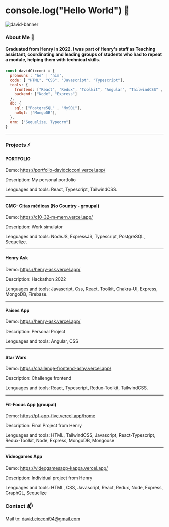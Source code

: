 # console.log("Hello World") 👋

![david-banner](https://user-images.githubusercontent.com/57296669/195165746-db26fcb1-9b4d-4945-8ecd-4b86d0b3536b.png)
 
### About Me 📝

#### Graduated from **Henry** in 2022. I was part of Henry's staff as Teaching assistant, coordinating and leading groups of students who had to repeat a module, helping them with technical skills.

```js
const davidCicconi = {
  pronouns : "he" | "him",
  code: [ "HTML", "CSS", "Javascript", "Typescript"],
  tools: { 
    frontend: ["React", "Redux", "Toolkit", "Angular", "TailwindCSS" , "Chakra-UI"], 
    backend: ["Node", "Express"]
  },
  db: {
    sql: ["PostgreSQL" , "MySQL"],
    noSql: ["MongoDB"],
  },
  orm: ["Sequelize, Typeorm"]
}
```

*********************************************************************

### Projects ⚡

#### PORTFOLIO

Demo: https://portfolio-davidcicconi.vercel.app/

Description: My personal portfolio

Lenguages and tools: React, Typescript, TailwindCSS.

*********************************************************************


#### CMC- Citas médicas (No Country - groupal)

Demo: https://c10-32-m-mern.vercel.app/

Description: Work simulator

Lenguages and tools: NodeJS, ExpressJS, Typescript, PostgreSQL, Sequelize.

*********************************************************************


#### Henry Ask

Demo: https://henry-ask.vercel.app/

Description: Hackathon 2022

Lenguages and tools: Javascript, Css, React, Toolkit, Chakra-UI, Express, MongoDB, Firebase.

*********************************************************************

#### Paises App

Demo: https://henry-ask.vercel.app/

Description: Personal Project

Lenguages and tools: Angular, CSS

*********************************************************************


#### Star Wars 

Demo: https://challenge-frontend-ashy.vercel.app/

Description: Challenge frontend

Lenguages and tools: React, Typescript, Redux-Toolkit, TailwindCSS.

*********************************************************************


#### Fit-Focus App (groupal)

Demo: https://pf-app-five.vercel.app/home

Description: Final Project from Henry

Lenguages and tools: HTML, TailwindCSS, Javascript, React-Typescript, Redux-Toolkit, Node, Express, MongoDB, Mongoose


*********************************************************************

#### Videogames App 

Demo: https://videogamesapp-kappa.vercel.app/

Description: Individual project from Henry

Lenguages and tools: HTML, CSS, Javascript, React, Redux, Node, Express, GraphQL, Sequelize





### Contact :mailbox_with_mail:

Mail to: <david.cicconi94@gmail.com>



